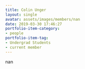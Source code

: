```yaml
---
title: Colin Unger
layout: single
avatar: assets/images/members/nan
date: 2019-03-30 17:46:27
portfolio-item-category:
- people
portfolio-item-tag:
- Undergrad Students
- current member
---
```

nan